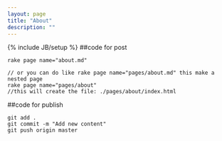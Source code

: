 ```yaml
---
layout: page
title: "About"
description: ""
---
```

{% include JB/setup %}
##code for post
```
rake page name="about.md"

// or you can do like rake page name="pages/about.md" this make a nested page 
rake page name="pages/about"
//this will create the file: ./pages/about/index.html
```

##code for publish
```
git add .
git commit -m "Add new content"
git push origin master
```